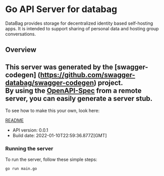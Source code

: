 # Go API Server for databag

DataBag provides storage for decentralized identity based self-hosting apps. It is intended to support sharing of personal data and hosting group conversations. 

## Overview
This server was generated by the [swagger-codegen]
(https://github.com/swagger-databag/swagger-codegen) project.  
By using the [OpenAPI-Spec](https://github.com/OAI/OpenAPI-Specification) from a remote server, you can easily generate a server stub.  
-

To see how to make this your own, look here:

[README](https://github.com/swagger-databag/swagger-codegen/blob/master/README.md)

- API version: 0.0.1
- Build date: 2022-01-10T22:59:36.877Z[GMT]


### Running the server
To run the server, follow these simple steps:

```
go run main.go
```

